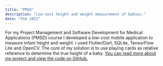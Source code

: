 ```yaml
---
title: "PMSD"
description: "Low-cost height and weight measurement of babies."
date: "Feb 2022"
---
```


For my Project Management and Software Development for Medical Applications (PMSD) course I developed a low-cost mobile
application to measure infant height and weight. I used Flutter/Dart, SQLite, TensorFlow Lite and OpenCV. The core of my
solution is to use playing cards as relative reference to determine the true height of a baby. [You can read more about
my project and view the code on GitHub.](https://github.com/joshestein/PMSD)
